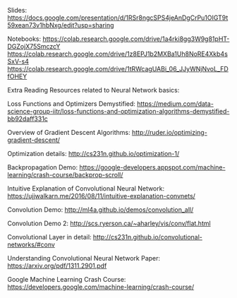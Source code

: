 Slides:
https://docs.google.com/presentation/d/1RSr8ngcSPS4jeAnDgCrPu1OIGT9t59xean73v1hbNxg/edit?usp=sharing

Notebooks:
https://colab.research.google.com/drive/1a4rki8gg3W9g81pHT-DGZojX75SmczcY
https://colab.research.google.com/drive/1z8EPJ1b2MXBa1Uh8NoRE4Xkb4sSxV-s4
https://colab.research.google.com/drive/1tRWcagUABi_06_JJyWNjNvoL_FDfOHEY



Extra Reading Resources related to Neural Network basics:

Loss Functions and Optimizers Demystified:
https://medium.com/data-science-group-iitr/loss-functions-and-optimization-algorithms-demystified-bb92daff331c

Overview of Gradient Descent Algorithms:
http://ruder.io/optimizing-gradient-descent/

Optimization details:
http://cs231n.github.io/optimization-1/

Backpropagation Demo:
https://google-developers.appspot.com/machine-learning/crash-course/backprop-scroll/

Intuitive Explanation of Convolutional Neural Network:
https://ujjwalkarn.me/2016/08/11/intuitive-explanation-convnets/

Convolution Demo:
http://ml4a.github.io/demos/convolution_all/

Convolution Demo 2:
http://scs.ryerson.ca/~aharley/vis/conv/flat.html

Convolutional Layer in detail:
http://cs231n.github.io/convolutional-networks/#conv

Understanding Convolutional Neural Network Paper:
https://arxiv.org/pdf/1311.2901.pdf

Google Machine Learning Crash Course:
https://developers.google.com/machine-learning/crash-course/


 
